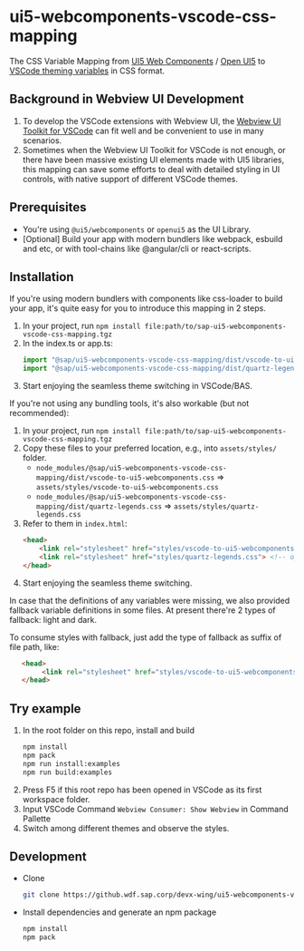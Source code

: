 # ui5-webcomponents-vscode-css-mapping

The CSS Variable Mapping from [UI5 Web Components](https://sap.github.io/ui5-webcomponents/) / [Open UI5](https://openui5.org/) to [VSCode theming variables](https://code.visualstudio.com/api/references/theme-color#base-colors) in CSS format.

## Background in Webview UI Development

1. To develop the VSCode extensions with Webview UI, the [Webview UI Toolkit for VSCode](https://github.com/microsoft/vscode-webview-ui-toolkit/) can fit well and be convenient to use in many scenarios.
1. Sometimes when the Webview UI Toolkit for VSCode is not enough, or there have been massive existing UI elements made with UI5 libraries, this mapping can save some efforts to deal with detailed styling in UI controls, with native support of different VSCode themes.


## Prerequisites

- You're using `@ui5/webcomponents` or `openui5` as the UI Library.
- \[Optional\] Build your app with modern bundlers like webpack, esbuild and etc, or with tool-chains like @angular/cli or react-scripts.

## Installation

If you're using modern bundlers with components like css-loader to build your app, it's quite easy for you to introduce this mapping in 2 steps.
1. In your project, run `npm install file:path/to/sap-ui5-webcomponents-vscode-css-mapping.tgz`
1. In the index.ts or app.ts:
    ```TypeScript
    import "@sap/ui5-webcomponents-vscode-css-mapping/dist/vscode-to-ui5-webcomponents.css";
    import "@sap/ui5-webcomponents-vscode-css-mapping/dist/quartz-legends.css"; // optional when using @ui5/webcomponents or SAPUI5(OpenUI5)
    ```
1. Start enjoying the seamless theme switching in VSCode/BAS.

If you're not using any bundling tools, it's also workable (but not recommended):
1. In your project, run `npm install file:path/to/sap-ui5-webcomponents-vscode-css-mapping.tgz`
1. Copy these files to your preferred location, e.g., into `assets/styles/` folder.
    - `node_modules/@sap/ui5-webcomponents-vscode-css-mapping/dist/vscode-to-ui5-webcomponents.css` => `assets/styles/vscode-to-ui5-webcomponents.css`
    - `node_modules/@sap/ui5-webcomponents-vscode-css-mapping/dist/quartz-legends.css` => `assets/styles/quartz-legends.css`
1. Refer to them in `index.html`:
    ```html
    <head>
        <link rel="stylesheet" href="styles/vscode-to-ui5-webcomponents.css">
        <link rel="stylesheet" href="styles/quartz-legends.css"> <!-- optional when using @ui5/webcomponents or SAPUI5(OpenUI5) -->
    </head>
    ```
1. Start enjoying the seamless theme switching.

In case that the definitions of any variables were missing, we also provided fallback variable definitions in some files. At present there're 2 types of fallback: light and dark.

To consume styles with fallback, just add the type of fallback as suffix of file path, like:
```html
   <head>
        <link rel="stylesheet" href="styles/vscode-to-ui5-webcomponents-light.css">
   </head>
```

## Try example
1. In the root folder on this repo, install and build
    ```bash
    npm install
    npm pack
    npm run install:examples
    npm run build:examples
    ```
1. Press F5 if this root repo has been opened in VSCode as its first workspace folder.
1. Input VSCode Command `Webview Consumer: Show Webview` in Command Pallette
1. Switch among different themes and observe the styles.

## Development

- Clone
    ```bash
    git clone https://github.wdf.sap.corp/devx-wing/ui5-webcomponents-vscode-css-mapping;
    ```
- Install dependencies and generate an npm package
    ```bash
    npm install
    npm pack
    ```